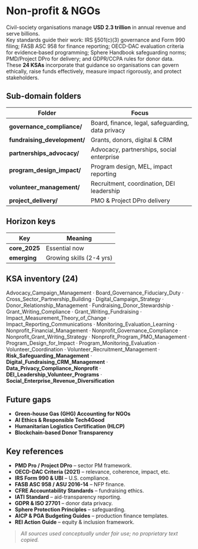 Non-profit & NGOs
=================

Civil-society organisations manage **USD 2.3 trillion** in annual revenue and serve billions.  
Key standards guide their work: IRS §501(c)(3) governance and Form 990 filing; FASB ASC 958 for finance reporting; OECD-DAC evaluation criteria for evidence‐based programming; Sphere Handbook safeguarding norms; PMD/Project DPro for delivery; and GDPR/CCPA rules for donor data.  
These **24 KSAs** incorporate that guidance so organisations can govern ethically, raise funds effectively, measure impact rigorously, and protect stakeholders.

## Sub-domain folders

| Folder | Focus |
|--------|-------|
| **governance_compliance/** | Board, finance, legal, safeguarding, data privacy |
| **fundraising_development/** | Grants, donors, digital & CRM |
| **partnerships_advocacy/** | Advocacy, partnerships, social enterprise |
| **program_design_impact/** | Program design, MEL, impact reporting |
| **volunteer_management/** | Recruitment, coordination, DEI leadership |
| **project_delivery/** | PMO & Project DPro delivery |

## Horizon keys

| Key | Meaning |
|-----|---------|
| **core_2025** | Essential now |
| **emerging**  | Growing skills (2-4 yrs) |

## KSA inventory (24)

Advocacy_Campaign_Management · Board_Governance_Fiduciary_Duty · Cross_Sector_Partnership_Building · Digital_Campaign_Strategy · Donor_Relationship_Management · Fundraising_Donor_Stewardship · Grant_Writing_Compliance · Grant_Writing_Fundraising · Impact_Measurement_Theory_of_Change · Impact_Reporting_Communications · Monitoring_Evaluation_Learning · Nonprofit_Financial_Management · Nonprofit_Governance_Compliance · Nonprofit_Grant_Writing_Strategy · Nonprofit_Program_PMO_Management · Program_Design_for_Impact · Program_Monitoring_Evaluation · Volunteer_Coordination · Volunteer_Recruitment_Management · **Risk_Safeguarding_Management** · **Digital_Fundraising_CRM_Management** · **Data_Privacy_Compliance_Nonprofit** · **DEI_Leadership_Volunteer_Programs** · **Social_Enterprise_Revenue_Diversification**

## Future gaps

* **Green-house Gas (GHG) Accounting for NGOs**  
* **AI Ethics & Responsible Tech4Good**  
* **Humanitarian Logistics Certification (HLCP)**  
* **Blockchain-based Donor Transparency**

## Key references

- **PMD Pro / Project DPro** – sector PM framework.   
- **OECD-DAC Criteria (2021)** – relevance, coherence, impact, etc.   
- **IRS Form 990 & UBI** – U.S. compliance.   
- **FASB ASC 958 / ASU 2016-14** – NFP finance.   
- **CFRE Accountability Standards** – fundraising ethics.   
- **IATI Standard** – aid-transparency reporting.   
- **GDPR & ISO 27701** – donor data privacy.   
- **Sphere Protection Principles** – safeguarding.   
- **AICP & PGA Budgeting Guides** – production finance templates.   
- **REI Action Guide** – equity & inclusion framework.   

> *All sources used conceptually under fair use; no proprietary text copied.*
